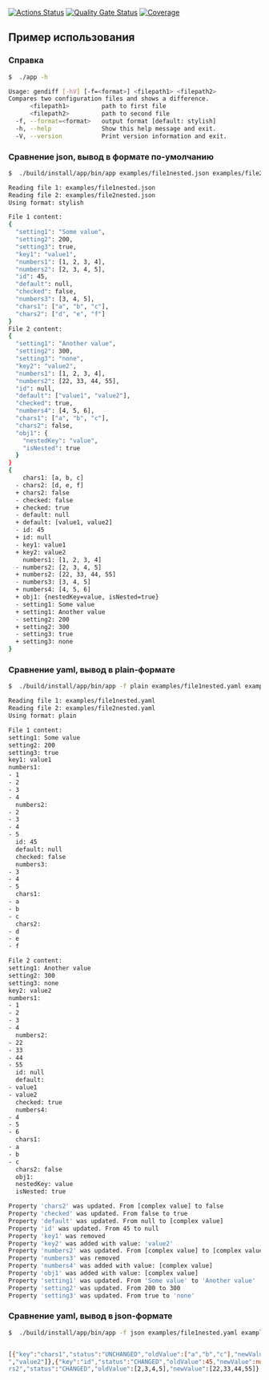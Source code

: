 [![Actions Status](https://github.com/valentin-osadchii/java-project-71/actions/workflows/hexlet-check.yml/badge.svg)](https://github.com/valentin-osadchii/java-project-71/actions)
[![Quality Gate Status](https://sonarcloud.io/api/project_badges/measure?project=valentin-osadchii_java-project-71&metric=alert_status)](https://sonarcloud.io/summary/new_code?id=valentin-osadchii_java-project-71)
[![Coverage](https://sonarcloud.io/api/project_badges/measure?project=valentin-osadchii_java-project-71&metric=coverage)](https://sonarcloud.io/summary/new_code?id=valentin-osadchii_java-project-71)

## Пример использования

### Справка

```bash
$  ./app -h

Usage: gendiff [-hV] [-f=<format>] <filepath1> <filepath2>
Compares two configuration files and shows a difference.
      <filepath1>         path to first file
      <filepath2>         path to second file
  -f, --format=<format>   output format [default: stylish]
  -h, --help              Show this help message and exit.
  -V, --version           Print version information and exit.
```

### Сравнение json, вывод в формате по-умолчанию

```bash
$  ./build/install/app/bin/app examples/file1nested.json examples/file2nested.json

Reading file 1: examples/file1nested.json
Reading file 2: examples/file2nested.json
Using format: stylish

File 1 content:
{
  "setting1": "Some value",
  "setting2": 200,
  "setting3": true,
  "key1": "value1",
  "numbers1": [1, 2, 3, 4],
  "numbers2": [2, 3, 4, 5],
  "id": 45,
  "default": null,
  "checked": false,
  "numbers3": [3, 4, 5],
  "chars1": ["a", "b", "c"],
  "chars2": ["d", "e", "f"]
}
File 2 content:
{
  "setting1": "Another value",
  "setting2": 300,
  "setting3": "none",
  "key2": "value2",
  "numbers1": [1, 2, 3, 4],
  "numbers2": [22, 33, 44, 55],
  "id": null,
  "default": ["value1", "value2"],
  "checked": true,
  "numbers4": [4, 5, 6],
  "chars1": ["a", "b", "c"],
  "chars2": false,
  "obj1": {
    "nestedKey": "value",
    "isNested": true
  }
}
{
    chars1: [a, b, c]
  - chars2: [d, e, f]
  + chars2: false
  - checked: false
  + checked: true
  - default: null
  + default: [value1, value2]
  - id: 45
  + id: null
  - key1: value1
  + key2: value2
    numbers1: [1, 2, 3, 4]
  - numbers2: [2, 3, 4, 5]
  + numbers2: [22, 33, 44, 55]
  - numbers3: [3, 4, 5]
  + numbers4: [4, 5, 6]
  + obj1: {nestedKey=value, isNested=true}
  - setting1: Some value
  + setting1: Another value
  - setting2: 200
  + setting2: 300
  - setting3: true
  + setting3: none
}

```

### Сравнение yaml, вывод в plain-формате

```bash
$  ./build/install/app/bin/app -f plain examples/file1nested.yaml examples/file2nested.yaml

Reading file 1: examples/file1nested.yaml
Reading file 2: examples/file2nested.yaml
Using format: plain

File 1 content:
setting1: Some value
setting2: 200
setting3: true
key1: value1
numbers1:
- 1
- 2
- 3
- 4
  numbers2:
- 2
- 3
- 4
- 5
  id: 45
  default: null
  checked: false
  numbers3:
- 3
- 4
- 5
  chars1:
- a
- b
- c
  chars2:
- d
- e
- f

File 2 content:
setting1: Another value
setting2: 300
setting3: none
key2: value2
numbers1:
- 1
- 2
- 3
- 4
  numbers2:
- 22
- 33
- 44
- 55
  id: null
  default:
- value1
- value2
  checked: true
  numbers4:
- 4
- 5
- 6
  chars1:
- a
- b
- c
  chars2: false
  obj1:
  nestedKey: value
  isNested: true

Property 'chars2' was updated. From [complex value] to false
Property 'checked' was updated. From false to true
Property 'default' was updated. From null to [complex value]
Property 'id' was updated. From 45 to null
Property 'key1' was removed
Property 'key2' was added with value: 'value2'
Property 'numbers2' was updated. From [complex value] to [complex value]
Property 'numbers3' was removed
Property 'numbers4' was added with value: [complex value]
Property 'obj1' was added with value: [complex value]
Property 'setting1' was updated. From 'Some value' to 'Another value'
Property 'setting2' was updated. From 200 to 300
Property 'setting3' was updated. From true to 'none'
```


### Сравнение yaml, вывод в json-формате

```bash
$  ./build/install/app/bin/app -f json examples/file1nested.yaml examples/file2nested.yaml


[{"key":"chars1","status":"UNCHANGED","oldValue":["a","b","c"],"newValue":["a","b","c"]},{"key":"chars2","status":"CHANGED","oldValue":["d","e","f"],"newValue":false},{"key":"checked","status":"CHANGED","oldValue":false,"newValue":true},{"key":"default","status":"CHANGED","oldValue":null,"newValue":["value1
","value2"]},{"key":"id","status":"CHANGED","oldValue":45,"newValue":null},{"key":"key1","status":"REMOVED","oldValue":"value1","newValue":null},{"key":"key2","status":"ADDED","oldValue":null,"newValue":"value2"},{"key":"numbers1","status":"UNCHANGED","oldValue":[1,2,3,4],"newValue":[1,2,3,4]},{"key":"numbe
rs2","status":"CHANGED","oldValue":[2,3,4,5],"newValue":[22,33,44,55]},{"key":"numbers3","status":"REMOVED","oldValue":[3,4,5],"newValue":null},{"key":"numbers4","status":"ADDED","oldValue":null,"newValue":[4,5,6]},{"key":"obj1","status":"ADDED","oldValue":null,"newValue":{"nestedKey":"value","isNested":true}},{"key":"setting1","status":"CHANGED","oldValue":"Some value","newValue":"Another value"},{"key":"setting2","status":"CHANGED","oldValue":200,"newValue":300},{"key":"setting3","status":"CHANGED","oldValue":true,"newValue":"none"}]

```